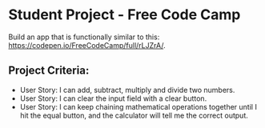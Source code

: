 # Student Project - Free Code Camp
Build an app that is functionally similar to this: https://codepen.io/FreeCodeCamp/full/rLJZrA/.

## Project Criteria:
* User Story: I can add, subtract, multiply and divide two numbers.
* User Story: I can clear the input field with a clear button.
* User Story: I can keep chaining mathematical operations together until I hit the equal button, and the calculator will tell me the correct output.
